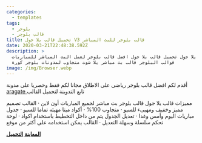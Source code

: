 ```yaml
---
categories:
  - templates
tags:
  - بلوجر
  - قالب بلوجر
title: تحميل قالب يلا جول V3 قالب بلوجر للبث المباشر
date: 2020-03-21T22:48:38.592Z
description: >
  قالب يلا جول تحميل قالب يلا جول افضل قالب بلوجر لعمل البث المباشر للمباريات |
  قوالب البلوجر قالب بث مباشر يلا شوت متجاوب لمدونات بلوجر كورة
image: /img/Browser.webp
---
```


 أقدم لكم افضل قالب بلوجر رياضي علي الاطلاق مجانا لكم فقط وحصريا علي مدونة [aragate ](https://www.aragate.me/)تابع التدوينة لتحميل القالب

مميزات قالب يلا جول  قالب بلوجر بث مباشر لجميع المباريات أون لاين
 ·       القالب تصميم مميز وخفيف ومهيىء للسيو
 ·       متجاوب 100%
 ·       أكواد ميتا مهيئه تماما للسيو
 ·       جدول مباريات اليوم وأمس وغدا
 ·       تعديل الجدول يتم من داخل التخطيط باستخدام اكواد
 ·       لوحة تحكم سلسلة وسهلة التعديل
 ·     القالب يمكن استخدامه على أكثر من موقع

**[ المعاينة](https://yllshooot.blogspot.com/)   [التحميل](http://gulf-up.com/d/2lfY)**